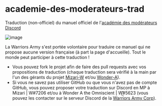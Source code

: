 # academie-des-moderateurs-trad
Traduction (non-officiel) du manuel officiel de l'[académie des modérateurs Discord](https://discord.com/moderation)

![image](https://discord.com/assets/a6193089fb762c7874fffcc9e61fa91e.svg)

La Warriors Army s'est portée volontaire pour traduire ce manuel qui ne propose aucune version française (à part la page d'accueille). Tout le monde peut participer à cette traduction !
- Vous pouvez fork le projet afin de faire des pull requests avec vos propositions de traduction (chaque traduction sera vérifié à la main par l'un des gérants du projet [Mizari-W](https://github.com/Mizari-W) et/ou [Wonder-A](https://github.com/Wonder-A)).
- Si vous ne savez pas utiliser GitHub ou que vous n'avez pas de compte GitHub, vous pouvez proposer votre traduction sur Discord en MP à Mizari | W#7206 et/ou à Wonder A the Omniscient | W͜͡#5623 (vous pouvez les contacter sur le serveur Discord de la [Warriors Army Corp](https://discord.gg/N49Gxsu)).
